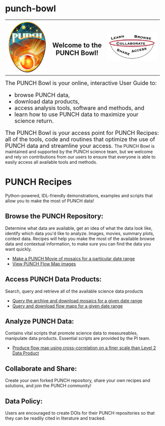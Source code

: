 # punch-bowl

<table><tr><td><img src = "PUNCHLogo_sm.png"></td><td><center><H2>Welcome to the PUNCH Bowl!</H2></center></td><td><img src ="punchbowl.png"</tr></table>


<font size = "+1">The PUNCH Bowl is your online, interactive User Guide to:
  * browse PUNCH data,
  * download data products,
  * access analysis tools, software and methods, and
  * learn how to use PUNCH data to maximize your science return.<p />
  
The PUNCH Bowl is your access point for PUNCH Recipes: all of the tools, code and routines that optimize the use of PUNCH data and streamline your access. </font>
The PUNCH Bowl is maintained and supported by the PUNCH science team, but we welcome and rely on contributions from our users to ensure that everyone is able to easily access all available tools and methods.

# PUNCH Recipes
Python-powered, IDL-friendly demonstrations, examples and scripts that allow you to make the most of PUNCH data!  
## Browse the PUNCH Repository:  
Determine what data are available, get an idea of what the data look like, identify which data you'd like to analyze.  Images, movies, summary plots, context data.  Recipes will help you make the most of the available browse data and contextual information, to make sure you can find the data you want quickly.
* [Make a PUNCH Movie of mosaics for a particular date range](http://)
* [View PUNCH Flow Map images](http://)
## Access PUNCH Data Products:
Search, query and retrieve all of the available science data products
* [Query the archive and download mosaics for a given date range](http://)
* [Query and download flow maps for a given date range](http://)
## Analyze PUNCH Data:
Contains vital scripts that promote science data to measureables, manipulate data products. Essential scripts are provided by the PI team.
* [Produce flow map using cross-correlation on a finer scale than Level 2 Data Product](http://)
## Collaborate and Share: 
Create your own forked PUNCH repository, share your own recipes and solutions, and join the PUNCH community!
## Data Policy:
Users are encouraged to create DOIs for their PUNCH repositories so that they can be readily cited in literature and tracked.
